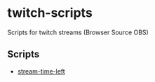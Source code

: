 # twitch-scripts
Scripts for twitch streams (Browser Source OBS)

## Scripts
- [stream-time-left](https://github.com/losdevpath/twitch-scripts/tree/master/stream-time-left)